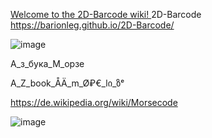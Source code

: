 [Welcome to the 2D-Barcode wiki!
](https://github.com/barionleg/2D-Barcode/wiki/)
2D-Barcode
https://barionleg.github.io/2D-Barcode/

![image](https://github.com/barionleg/2D-Barcode/assets/102619282/9811a20c-5c12-4d76-a820-e6b0fa1d4bb1)

А_з_бука_М_орзе

A_Z_book_ÅÄ_m_Ø₽€_lი_ზᵉ

https://de.wikipedia.org/wiki/Morsecode

![image](https://github.com/barionleg/2D-Barcode/assets/102619282/b47aa7b0-1493-43a9-adb1-fae50c201378)
